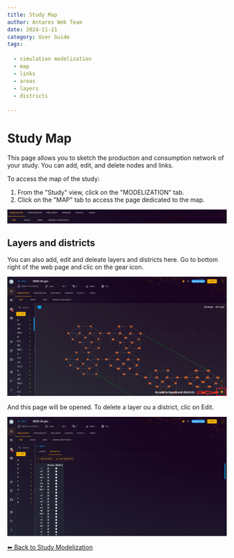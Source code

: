 ```yaml
---
title: Study Map
author: Antares Web Team
date: 2024-11-21
category: User Guide
tags:

  - simulation modelization
  - map
  - links
  - areas
  - layers
  - districts

---
```

# Study Map

This page allows you to sketch the production and consumption network of your study.
You can add, edit, and delete nodes and links.

To access the map of the study:

1. From the "Study" view, click on the "MODELIZATION" tab.
2. Click on the "MAP" tab to access the page dedicated to the map.

![01-map-tab.png](../../assets/media/user-guide/study/01-map-tab.png)

## Layers and districts
You can also add, edit and deleate layers and districts here.
Go to bottom right of the web page and clic on the gear icon.

![07-map-layers-districts.png](../../assets/media/user-guide/study/07-map-layers-districts.png)

And this page will be opened. To delete a layer ou a district, clic on Edit.

![08-layers-districts.png](../../assets/media/user-guide/study/08-layers-districts.png)

[⬅ Back to Study Modelization](../2-study.md)